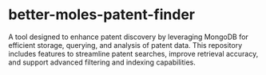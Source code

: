 # better-moles-patent-finder
A tool designed to enhance patent discovery by leveraging MongoDB for efficient storage, querying, and analysis of patent data. This repository includes features to streamline patent searches, improve retrieval accuracy, and support advanced filtering and indexing capabilities.
